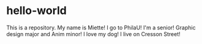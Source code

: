 # hello-world
This is a repository.
My name is Miette! I go to PhilaU! I'm a senior!
Graphic design major and Anim minor!
I love my dog!
I live on Cresson Street!
